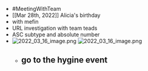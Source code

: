 - #MeetingWithTeam
- [[Mar 28th, 2022]] Alicia's birthday
- with mefin
- URL investigation with team teads
- ASC subtype and absolute number
- ![2022_03_16_image.png](https://cdn.logseq.com/%2Fe665ccdc-ca08-4e13-adf4-2c2994386a2bd5424987-1013-46af-8c60-d66dae7ba52d2022_03_16_image.png?Expires=4801003334&Signature=cDgRrt0RjQCdQAUrzuu2CriMG0n5CKJIoW7pcfC5n8V3xHc4hYE-3eWiZV24gifuCFzmXDEcx4im0Z8AynwcK-ZybNYq0uwiIiUSAfP3jfVCXWA5ajN5Pl0s6DqnAgqregZfws4kKQAE0GDLN~vD3gpg0F07xtfU1BdKqyh6bxV2fmqXBnffT3sEE~iK1Gk-1mijfXBdyfmMkjwCAtuMaoSZMWBlpn5BL2dw5rp4~VvDYDI-WnXThZreBuM8ScU19cXAb~KjhNK5ML-ClPBYcJRc2DAszGW9EIeRZWeMdqfBn0VEa7M3WiVf-oMXCIJ6bKKuG4yQ6nvolqtcNjGZbw__&Key-Pair-Id=APKAJE5CCD6X7MP6PTEA) ![2022_03_16_image.png](https://cdn.logseq.com/%2Fe665ccdc-ca08-4e13-adf4-2c2994386a2bc284554e-58f0-4742-b7d4-522290d44c4b2022_03_16_image.png?Expires=4801003336&Signature=IgQqN~htg~8MPZZOxlfst0gVm6jsCqFNSr13MFVPO0u9EoA1eDmJNETuzcIIXe610vTGa9rx-0xAbgNKI~c9hX2kRcGtz4oGm84xKDMCK7A-etGwvrq7jZeJYuVlsp8bzqAPUwbHkCujjqJi4JjDh1qZUbEs9DFvaJdSyvOLZJLwUCjXDivjtpz53kUnMnCo144lojSDPCHggaRzT4tzfv7oqw--DRMhP6wgMYAREBeotUaMugb5j7vy~cRszCV6tEuKMsqs8uA~klTz5K171909D7m0uwts2FOxKRvE4Y0xHAlMrjIEex9Ls7WOK8EvbaLKZNHzPWfDKqOod7y7PA__&Key-Pair-Id=APKAJE5CCD6X7MP6PTEA)
	- go to the hygine event
		-